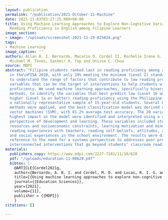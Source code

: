 ```yaml
---
layout: publication
permalink: "/publication/2021-October-11-Machine"
date: 2021-11-03T03:27:25.000+08:00
title: Using Machine Learning Approaches to Explore Non-Cognitive Variables Influencing
  Reading Proficiency in English among Filipino Learners
image_section:
- image: "/uploads/screenshot-2021-11-29-025824.png"
tags:
- Machine Learning
image_caption: ''
authors: Allan B. I. Bernardo, Macario O. Cordel II, Rochelle Irene G. Lucas, Jude
  Michael M. Teves, Sashmir A. Yap and Unisse C. Chua
source: MDPI
abstract: "Filipino students ranked last in reading proficiency among all countries/territories
  in the\nPISA 2018, with only 19% meeting the minimum (Level 2) standard. It is imperative
  to understand the range of factors that contribute to low reading proficiency, specifically
  variables that can be the target of interventions to help students with poor reading
  proficiency. We used machine learning approaches, specifically binary classification
  methods, to identify the variables that best predict low (Level 1b and lower) vs.
  higher (Level 1a or better) reading proficiency using the Philippine PISA data from
  a nationally representative sample of 15-year-old students. Several binary classification
  methods were applied, and the best classification model was derived using support
  vector machines (SVM), with 81.2% average test accuracy. The 20 variables with the
  highest impact in the model were identified and interpreted using a socioecological
  perspective of development and learning. These variables included students’ home-related
  resources and socioeconomic constraints, learning motivation and mindsets, classroom
  reading experiences with teachers, reading self-beliefs, attitudes, and experiences,
  and social experiences in the school environment. The results were discussed with
  reference to the need for a systems perspective to addresses poor proficiency, requiring
  interconnected interventions that go beyond students’ classroom reading. "
materials:
  publishers_copy: https://www.mdpi.com/2227-7102/11/10/628
  pdf: "/uploads/education-11-00628.pdf"
  bibtex: |-
    @ARTICLE{Cordel2021g,
    author={Bernardo, A. B. I. and Cordel, M. O. and Lucas, R. I. G. and Teves, J. M. M. and Yap, S. A. and Chua, U. C.},
    title={{Using machine learning approaches to explore non-cognitive variables influencing reading proficiency in English among Filipino learners.}},
    journal={{Education Sciences}},
    year={2021},
    volume={11},
    publisher = {{MDPI}}
    }
citations: []

---
```

